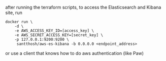 after running the terraform scripts, to access the Elasticsearch and Kibana site, run

    docker run \
        -d \
        -e AWS_ACCESS_KEY_ID=[access_key] \
        -e AWS_SECRET_ACCESS_KEY=[secret_key] \
        -p 127.0.0.1:9200:9200 \
         santthosh/aws-es-kibana -b 0.0.0.0 <endpoint_address>

or use a client that knows how to do aws authentication (like Paw)
